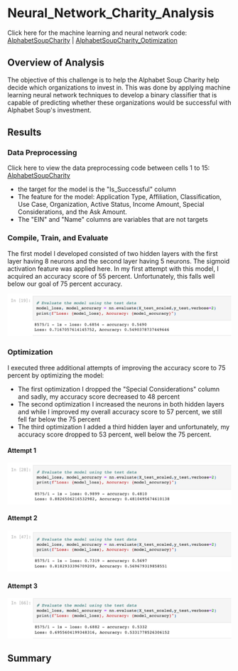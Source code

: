 # Neural_Network_Charity_Analysis

Click here for the machine learning and neural network code: [AlphabetSoupCharity](https://github.com/jzaragoza21/Neural_Network_Charity_Analysis/blob/main/AlphabetSoupCharity.ipynb) | [AlphabetSoupCharity_Optimization](https://github.com/jzaragoza21/Neural_Network_Charity_Analysis/blob/main/AlphabetSoupCharity_Optimzation.ipynb)


## Overview of Analysis

The objective of this challenge is to help the Alphabet Soup Charity help decide which organizations to invest in. This was done by applying machine learning neural network techniques to develop a binary classifier that is capable of predicting whether these organizations would be successful with Alphabet Soup's investment.


## Results

### Data Preprocessing

Click here to view the data preprocessing code between cells 1 to 15: [AlphabetSoupCharity](https://github.com/jzaragoza21/Neural_Network_Charity_Analysis/blob/main/AlphabetSoupCharity.ipynb)

 - the target for the model is the "Is_Successful" column
 - The feature for the model: Application Type, Affiliation, Classification, Use Case, Organization, Active Status, Income Amount, Special Considerations, and the Ask Amount.
 - The "EIN" and "Name" columns are variables that are not targets

### Compile, Train, and Evaluate

The first model I developed consisted of two hidden layers with the first layer having 8 neurons and the second layer having 5 neurons. The sigmoid activation feature was applied here. In my first attempt with this model, I acquired an accuracy score of 55 percent. Unfortunately, this falls well below our goal of 75 percent accuracy.

![First_model_attempt](https://github.com/jzaragoza21/Neural_Network_Charity_Analysis/blob/main/Resources/First_model_attempt.PNG)


### Optimization

I executed three additional attempts of improving the accuracy score to 75 percent by optimizing the model:

 - The first optimization I dropped the "Special Considerations" column and sadly, my accuracy score decreased to 48 percent 
 - The second optimization I increased the neurons in both hidden layers and while I improved my overall accuracy score to 57 percent, we still fell far below the 75 percent
 - The third optimization I added a third hidden layer and unfortunately, my accuracy score dropped to 53 percent, well below the 75 percent.

#### Attempt 1

![Optimize_1](https://github.com/jzaragoza21/Neural_Network_Charity_Analysis/blob/main/Resources/Optimize_1.PNG)

#### Attempt 2

![Optimize_2](https://github.com/jzaragoza21/Neural_Network_Charity_Analysis/blob/main/Resources/Optimize_2.PNG)

#### Attempt 3

![Optimize_3](https://github.com/jzaragoza21/Neural_Network_Charity_Analysis/blob/main/Resources/Optimize_3.PNG)



## Summary
